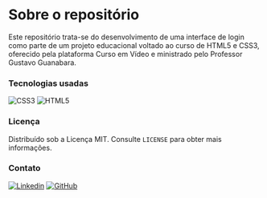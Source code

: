 # Sobre o repositório
 Este repositório trata-se do desenvolvimento de uma interface de login como parte de um projeto educacional voltado ao curso de HTML5 e CSS3, oferecido pela plataforma Curso em Vídeo e ministrado pelo Professor Gustavo Guanabara.

### Tecnologias usadas
![CSS3](https://img.shields.io/badge/-CSS-333333?style=flat&logo=CSS3&logoColor=1572B6)
![HTML5](https://img.shields.io/badge/-HTML-333333?style=flat&logo=HTML5)

### Licença
Distribuído sob a Licença MIT. Consulte <code>LICENSE</code> para obter mais informações.

### Contato
[![Linkedin](https://img.shields.io/badge/Fabrício%20Alves%20Smargiasse-blue?style=flat-square&logo=Linkedin&logoColor=white&link=LINK-DO-SEU-LINKEDIN)](https://www.linkedin.com/in/fabricio-alves-smargiasse/)
[![GitHub](https://img.shields.io/github/followers/fabricio-smarg?label=follow&style=social)](https://github.com/fabricio-smarg)
